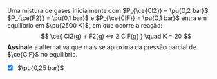 Uma mistura de gases inicialmente com $P_{\ce{Cl2}} = \pu{0,2 bar}$, $P_{\ce{F2}} = \pu{0,1 bar}$ e $P_{\ce{ClF}} = \pu{0,1 bar}$ entra em equilíbrio em $\pu{2500 K}$, em que ocorre a reação:
$$
    \ce{ Cl2(g) + F2(g) <=> 2 ClF(g) } \quad K = 20
$$
**Assinale** a alternativa que mais se aproxima da pressão parcial de $\ce{ClF}$ no equilíbrio.

- [x] $\pu{0,25 bar}$

